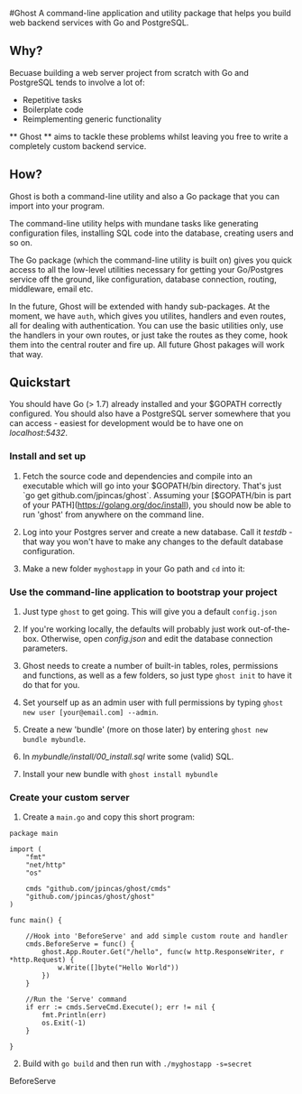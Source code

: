 #Ghost
A command-line application and utility package that helps you build web backend services with Go and PostgreSQL. 

## Why?

Becuase building a web server project from scratch with Go and PostgreSQL tends to involve a lot of:

-  Repetitive tasks
-  Boilerplate code
-  Reimplementing generic functionality

** Ghost ** aims to tackle these problems whilst leaving you free to write a completely custom backend service.

## How?

Ghost is both a command-line utility and also a Go package that you can import into your program.  

The command-line utility helps with mundane tasks like generating configuration files, installing SQL code into the database, creating users and so on.

The Go package (which the command-line utility is built on) gives you quick access to all the low-level utilities necessary for getting your Go/Postgres service off the ground, like configuration, database connection, routing, middleware, email etc.

In the future, Ghost will be extended with handy sub-packages.  At the moment, we have `auth`, which gives you utilites, handlers and even routes, all for dealing with authentication.  You can use the basic utilities only, use the handlers in your own routes, or just take the routes as they come, hook them into the central router and fire up.  All future Ghost pakages will work that way.

## Quickstart

You should have Go (> 1.7) already installed and your $GOPATH correctly configured.  You should also have a PostgreSQL server somewhere that you can access - easiest for development would be to have one on *localhost:5432*.

### Install and set up

1) Fetch the source code and dependencies and compile into an executable which will go into your $GOPATH/bin directory.  That's just `go get github.com/jpincas/ghost`.  Assuming your [$GOPATH/bin is part of your PATH](https://golang.org/doc/install), you should now be able to run 'ghost' from anywhere on the command line.

2) Log into your Postgres server and create a new database. Call it *testdb* - that way you won't have to make any changes to the default database configuration.

3) Make a new folder `myghostapp` in your Go path and `cd` into it:

### Use the command-line application to bootstrap your project

1) Just type `ghost` to get going.  This will give you a default `config.json`

2) If you're working locally, the defaults will probably just work out-of-the-box.  Otherwise, open *config.json* and edit the database connection parameters.

3) Ghost needs to create a number of built-in tables, roles, permissions and functions, as well as a few folders, so just type `ghost init` to have it do that for you.

4) Set yourself up as an admin user with full permissions by typing `ghost new user [your@email.com] --admin`.

5) Create a new 'bundle' (more on those later) by entering `ghost new bundle mybundle`.

6) In *mybundle/install/00_install.sql* write some (valid) SQL.

7) Install your new bundle with `ghost install mybundle`

### Create your custom server

1) Create a `main.go` and copy this short program:

```
package main

import (
	"fmt"
	"net/http"
	"os"

	cmds "github.com/jpincas/ghost/cmds"
	"github.com/jpincas/ghost/ghost"
)

func main() {

	//Hook into 'BeforeServe' and add simple custom route and handler
	cmds.BeforeServe = func() {
		ghost.App.Router.Get("/hello", func(w http.ResponseWriter, r *http.Request) {
			w.Write([]byte("Hello World"))
		})
	}

	//Run the 'Serve' command
	if err := cmds.ServeCmd.Execute(); err != nil {
		fmt.Println(err)
		os.Exit(-1)
	}

}
```

2) Build with `go build` and then run with `./myghostapp -s=secret`



BeforeServe
